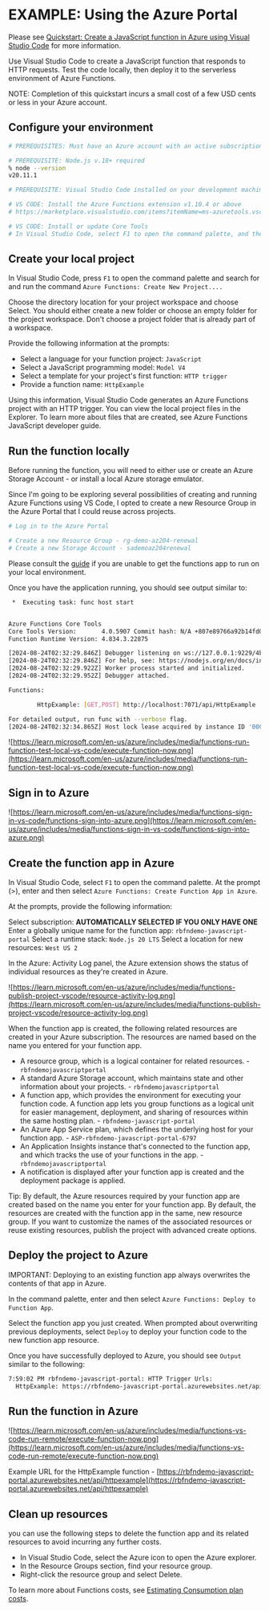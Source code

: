 # EXAMPLE: Using the Azure Portal

Please see [Quickstart: Create a JavaScript function in Azure using Visual Studio Code](https://learn.microsoft.com/en-us/azure/azure-functions/create-first-function-vs-code-node?pivots=nodejs-model-v4) for more information.

Use Visual Studio Code to create a JavaScript function that responds to HTTP requests. Test the code locally, then deploy it to the serverless environment of Azure Functions.

NOTE: Completion of this quickstart incurs a small cost of a few USD cents or less in your Azure account.

## Configure your environment

```sh
# PREREQUISITES: Must have an Azure account with an active subscription

# PREREQUISITE: Node.js v.18+ required
% node --version
v20.11.1

# PREREQUISITE: Visual Studio Code installed on your development machine

# VS CODE: Install the Azure Functions extension v1.10.4 or above
# https://marketplace.visualstudio.com/items?itemName=ms-azuretools.vscode-azurefunctions

# VS CODE: Install or update Core Tools
# In Visual Studio Code, select F1 to open the command palette, and then search for and run the command Azure Functions: Install or Update Core Tools.
```

## Create your local project

In Visual Studio Code, press `F1` to open the command palette and search for and run the command `Azure Functions: Create New Project....`

Choose the directory location for your project workspace and choose Select. You should either create a new folder or choose an empty folder for the project workspace. Don't choose a project folder that is already part of a workspace.

Provide the following information at the prompts:

- Select a language for your function project: `JavaScript`
- Select a JavaScript programming model: `Model V4`
- Select a template for your project's first function: `HTTP trigger`
- Provide a function name: `HttpExample`

Using this information, Visual Studio Code generates an Azure Functions project with an HTTP trigger. You can view the local project files in the Explorer. To learn more about files that are created, see Azure Functions JavaScript developer guide.

## Run the function locally

Before running the function, you will need to either use or create an Azure Storage Account - or install a local Azure storage emulator.

Since I'm going to be exploring several possibilities of creating and running Azure Functions using VS Code, I opted to create a new Resource Group in the Azure Portal that I could reuse across projects.

```sh
# Log in to the Azure Portal

# Create a new Resource Group - rg-demo-az204-renewal
# Create a new Storage Account - sademoaz204renewal
```

Please consult the [guide](https://learn.microsoft.com/en-us/azure/azure-functions/create-first-function-vs-code-node?pivots=nodejs-model-v4#run-the-function-locally) if you are unable to get the functions app to run on your local environment.

Once you have the application running, you should see output similar to:

```sh
 *  Executing task: func host start 


Azure Functions Core Tools
Core Tools Version:       4.0.5907 Commit hash: N/A +807e89766a92b14fd07b9f0bc2bea1d8777ab209 (64-bit)
Function Runtime Version: 4.834.3.22875

[2024-08-24T02:32:29.846Z] Debugger listening on ws://127.0.0.1:9229/4b0de711-f800-4530-813f-50327fd55c11
[2024-08-24T02:32:29.846Z] For help, see: https://nodejs.org/en/docs/inspector
[2024-08-24T02:32:29.922Z] Worker process started and initialized.
[2024-08-24T02:32:29.952Z] Debugger attached.

Functions:

        HttpExample: [GET,POST] http://localhost:7071/api/HttpExample

For detailed output, run func with --verbose flag.
[2024-08-24T02:32:34.865Z] Host lock lease acquired by instance ID '0000000000000000000000002D9F298A'.
```

![https://learn.microsoft.com/en-us/azure/includes/media/functions-run-function-test-local-vs-code/execute-function-now.png](https://learn.microsoft.com/en-us/azure/includes/media/functions-run-function-test-local-vs-code/execute-function-now.png)

## Sign in to Azure

![https://learn.microsoft.com/en-us/azure/includes/media/functions-sign-in-vs-code/functions-sign-into-azure.png](https://learn.microsoft.com/en-us/azure/includes/media/functions-sign-in-vs-code/functions-sign-into-azure.png)

## Create the function app in Azure

In Visual Studio Code, select `F1` to open the command palette. At the prompt (>), enter and then select `Azure Functions: Create Function App in Azure`.

At the prompts, provide the following information:

Select subscription: **AUTOMATICALLY SELECTED IF YOU ONLY HAVE ONE**
Enter a globally unique name for the function app: `rbfndemo-javascript-portal`
Select a runtime stack: `Node.js 20 LTS`
Select a location for new resources: `West US 2`

In the Azure: Activity Log panel, the Azure extension shows the status of individual resources as they're created in Azure.

![https://learn.microsoft.com/en-us/azure/includes/media/functions-publish-project-vscode/resource-activity-log.png](https://learn.microsoft.com/en-us/azure/includes/media/functions-publish-project-vscode/resource-activity-log.png)

When the function app is created, the following related resources are created in your Azure subscription. The resources are named based on the name you entered for your function app.

- A resource group, which is a logical container for related resources. - `rbfndemojavascriptportal`
- A standard Azure Storage account, which maintains state and other information about your projects. - `rbfndemojavascriptportal`
- A function app, which provides the environment for executing your function code. A function app lets you group functions as a logical unit for easier management, deployment, and sharing of resources within the same hosting plan. - `rbfndemo-javascript-portal`
- An Azure App Service plan, which defines the underlying host for your function app. - `ASP-rbfndemo-javascript-portal-6797`
- An Application Insights instance that's connected to the function app, and which tracks the use of your functions in the app. - `rbfndemojavascriptportal`
- A notification is displayed after your function app is created and the deployment package is applied.

Tip: By default, the Azure resources required by your function app are created based on the name you enter for your function app. By default, the resources are created with the function app in the same, new resource group. If you want to customize the names of the associated resources or reuse existing resources, publish the project with advanced create options.

## Deploy the project to Azure

IMPORTANT: Deploying to an existing function app always overwrites the contents of that app in Azure.

In the command palette, enter and then select `Azure Functions: Deploy to Function App`.

Select the function app you just created. When prompted about overwriting previous deployments, select `Deploy` to deploy your function code to the new function app resource.

Once you have successfully deployed to Azure, you should see `Output` similar to the following:

```sh
7:59:02 PM rbfndemo-javascript-portal: HTTP Trigger Urls:
  HttpExample: https://rbfndemo-javascript-portal.azurewebsites.net/api/httpexample
```

## Run the function in Azure

![https://learn.microsoft.com/en-us/azure/includes/media/functions-vs-code-run-remote/execute-function-now.png](https://learn.microsoft.com/en-us/azure/includes/media/functions-vs-code-run-remote/execute-function-now.png)

Example URL for the HttpExample function - [https://rbfndemo-javascript-portal.azurewebsites.net/api/httpexample](https://rbfndemo-javascript-portal.azurewebsites.net/api/httpexample)

## Clean up resources

you can use the following steps to delete the function app and its related resources to avoid incurring any further costs.

- In Visual Studio Code, select the Azure icon to open the Azure explorer.
- In the Resource Groups section, find your resource group.
- Right-click the resource group and select Delete.

To learn more about Functions costs, see [Estimating Consumption plan costs](https://learn.microsoft.com/en-us/azure/azure-functions/functions-consumption-costs).
